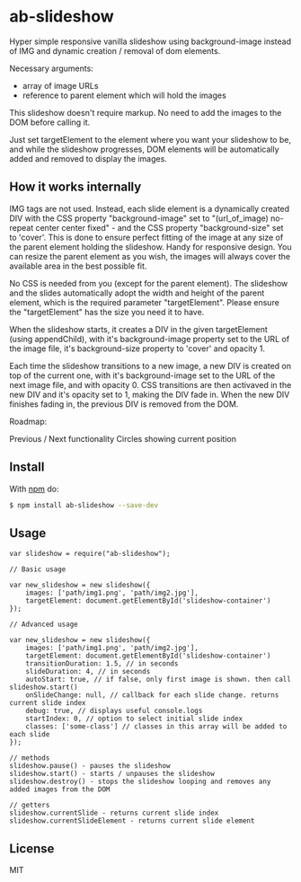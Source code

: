 # ab-slideshow

Hyper simple responsive vanilla slideshow using background-image instead of IMG and dynamic creation / removal of dom elements.

Necessary arguments:

- array of image URLs
- reference to parent element which will hold the images

This slideshow doesn't require markup. No need to add the images to the DOM before calling it.

Just set targetElement to the element where you want your slideshow to be, and while the slideshow progresses, DOM elements will be automatically added and removed to display the images.


## How it works internally

IMG tags are not used. Instead, each slide element is a dynamically created DIV with the CSS property "background-image" set to "(url_of_image) no-repeat center center fixed" - and the CSS property "background-size" set to 'cover'. This is done to ensure perfect fitting of the image at any size of the parent element holding the slideshow. Handy for responsive design. You can resize the parent element as you wish, the images will always cover the available area in the best possible fit.

No CSS is needed from you (except for the parent element). The slideshow and the slides automatically adopt the width and height of the parent element, which is the required parameter "targetElement". Please ensure the "targetElement" has the size you need it to have.

When the slideshow starts, it creates a DIV in the given targetElement (using appendChild), with it's background-image property set to the URL of the image file, it's background-size property to 'cover' and opacity 1.

Each time the slideshow transitions to a new image, a new DIV is created on top of the current one, with it's background-image set to the URL of the next image file, and with opacity 0. CSS transitions are then activaved in the new DIV and it's opacity set to 1, making the DIV fade in. When the new DIV finishes fading in, the previous DIV is removed from the DOM. 

Roadmap:

Previous / Next functionality
Circles showing current position


## Install

With [npm](http://npmjs.org) do:

```bash
$ npm install ab-slideshow --save-dev
```

## Usage

	var slideshow = require("ab-slideshow");

	// Basic usage

	var new_slideshow = new slideshow({
        images: ['path/img1.png', 'path/img2.jpg'],
        targetElement: document.getElementById('slideshow-container')
    });

	// Advanced usage

	var new_slideshow = new slideshow({
        images: ['path/img1.png', 'path/img2.jpg'],
        targetElement: document.getElementById('slideshow-container')
        transitionDuration: 1.5, // in seconds
        slideDuration: 4, // in seconds
        autoStart: true, // if false, only first image is shown. then call slideshow.start()
        onSlideChange: null, // callback for each slide change. returns current slide index
        debug: true, // displays useful console.logs
        startIndex: 0, // option to select initial slide index
        classes: ['some-class'] // classes in this array will be added to each slide
    });

    // methods
    slideshow.pause() - pauses the slideshow
    slideshow.start() - starts / unpauses the slideshow
    slideshow.destroy() - stops the slideshow looping and removes any added images from the DOM

    // getters
    slideshow.currentSlide - returns current slide index
    slideshow.currentSlideElement - returns current slide element

## License

MIT
